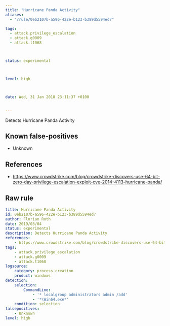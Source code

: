 ```yaml
---
title: "Hurricane Panda Activity"
aliases:
  - "/rule/0eb2107b-a596-422e-b123-b389d5594ed7"

tags:
  - attack.privilege_escalation
  - attack.g0009
  - attack.t1068



status: experimental



level: high



date: Wed, 31 Jan 2018 23:11:37 +0100


---
```


Detects Hurricane Panda Activity

<!--more-->


## Known false-positives

* Unknown



## References

* https://www.crowdstrike.com/blog/crowdstrike-discovers-use-64-bit-zero-day-privilege-escalation-exploit-cve-2014-4113-hurricane-panda/


## Raw rule
```yaml
title: Hurricane Panda Activity
id: 0eb2107b-a596-422e-b123-b389d5594ed7
author: Florian Roth
date: 2019/03/04
status: experimental
description: Detects Hurricane Panda Activity
references:
    - https://www.crowdstrike.com/blog/crowdstrike-discovers-use-64-bit-zero-day-privilege-escalation-exploit-cve-2014-4113-hurricane-panda/
tags:
    - attack.privilege_escalation
    - attack.g0009
    - attack.t1068
logsource:
    category: process_creation
    product: windows
detection:
    selection:
        CommandLine:
            - '* localgroup administrators admin /add'
            - '*\Win64.exe*'
    condition: selection
falsepositives:
    - Unknown
level: high

```
